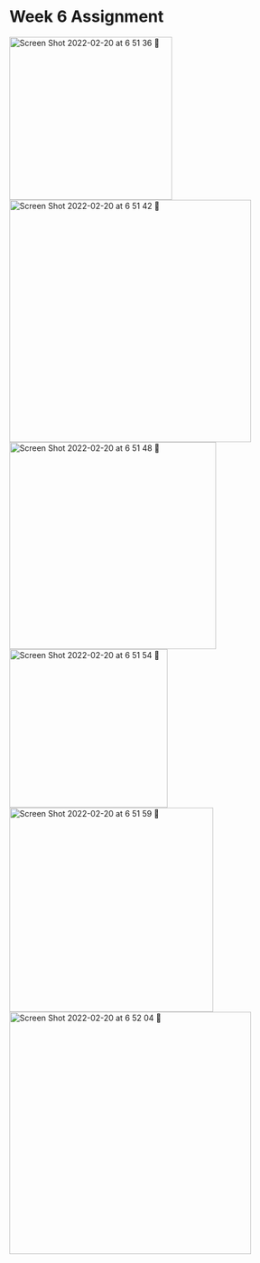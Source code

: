# Week 6 Assignment

<img width="288" alt="Screen Shot 2022-02-20 at 6 51 36 🌃" src="https://user-images.githubusercontent.com/17733481/154881356-56244873-3f81-4894-abca-a7ab5a6fbbac.png">
<img width="428" alt="Screen Shot 2022-02-20 at 6 51 42 🌃" src="https://user-images.githubusercontent.com/17733481/154881363-c974242b-e554-474d-b007-7d7de41658ca.png">
<img width="366" alt="Screen Shot 2022-02-20 at 6 51 48 🌃" src="https://user-images.githubusercontent.com/17733481/154881370-d8ab82c2-5861-4508-9473-9429156050b1.png">
<img width="280" alt="Screen Shot 2022-02-20 at 6 51 54 🌃" src="https://user-images.githubusercontent.com/17733481/154881374-703d2d35-3379-4283-bda9-10d46caf749d.png">
<img width="361" alt="Screen Shot 2022-02-20 at 6 51 59 🌃" src="https://user-images.githubusercontent.com/17733481/154881380-b9335c0c-4694-4a52-b53b-3013c30fd34f.png">
<img width="428" alt="Screen Shot 2022-02-20 at 6 52 04 🌃" src="https://user-images.githubusercontent.com/17733481/154881387-b8db757e-dd81-40b5-a870-a2cfb2ba30cf.png">
